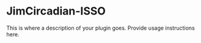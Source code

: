 # JimCircadian-ISSO

This is where a description of your plugin goes.
Provide usage instructions here.
